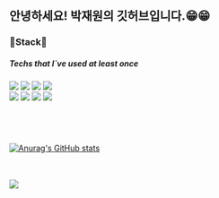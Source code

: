 ## 안녕하세요! 박재원의 깃허브입니다.😁😁


### 🔨Stack🔧

##### Techs that I`ve used at least once

<img src="https://img.shields.io/badge/JavaScript-F7DF1E?style=flat-square&logo=JavaScript&logoColor=white"/> <img src="https://img.shields.io/badge/Html5-E34F26?style=flat-square&logo=html5&logoColor=white"/> <img src="https://img.shields.io/badge/Css3-1572B6?style=flat-square&logo=css3&logoColor=white"/> <img src="https://img.shields.io/badge/React-61DAFB?style=flat-square&logo=React&logoColor=white"/>
<br/>
<img src="https://img.shields.io/badge/Java-E34F26?style=flat-square&logo=java&logoColor=white"/> <img src="https://img.shields.io/badge/Springboot-6DB33F?style=flat-square&logo=springboot&logoColor=white"/> <img src="https://img.shields.io/badge/MySQL-4479A1?style=flat-square&logo=mysql&logoColor=white"/> 
<img src="https://img.shields.io/badge/Oracle-F80000?style=flat-square&logo=Oracle&logoColor=white"/>

#
<br/><br/>
[![Anurag's GitHub stats](https://github-readme-stats.vercel.app/api?username=jaewon906)](https://github.com/anuraghazra/github-readme-stats)
<br/><br/><br/>

<img src="https://hits.seeyoufarm.com/api/count/incr/badge.svg?url=https%3A%2F%2Fgithub.com%2Fjaewon906%2Fhit-counter&count_bg=%2342A3E3&title_bg=%23555555&icon=&icon_color=%23E7E7E7&title=hits&edge_flat=false"/>
